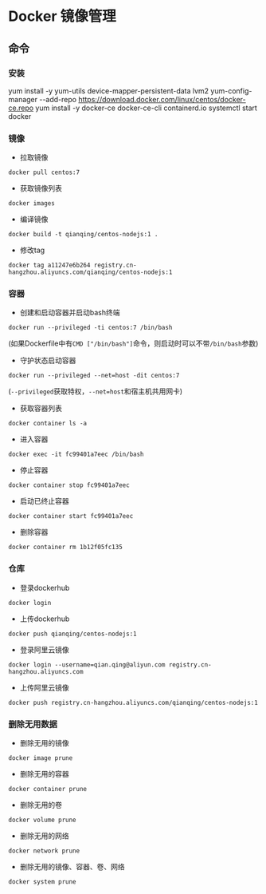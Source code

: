 # Docker 镜像管理

## 命令

### 安装
yum install -y yum-utils device-mapper-persistent-data lvm2
yum-config-manager --add-repo https://download.docker.com/linux/centos/docker-ce.repo
yum install -y docker-ce docker-ce-cli containerd.io
systemctl start docker

### 镜像
* 拉取镜像  
```shell
docker pull centos:7
```
* 获取镜像列表  
```shell
docker images
```

* 编译镜像  
```shell
docker build -t qianqing/centos-nodejs:1 .
```

* 修改tag  
```shell
docker tag a11247e6b264 registry.cn-hangzhou.aliyuncs.com/qianqing/centos-nodejs:1
```


### 容器
* 创建和启动容器并启动bash终端
```shell
docker run --privileged -ti centos:7 /bin/bash
```
(如果Dockerfile中有`CMD ["/bin/bash"]`命令，则启动时可以不带`/bin/bash`参数)

* 守护状态启动容器
```shell
docker run --privileged --net=host -dit centos:7
```
(`--privileged`获取特权，`--net=host`和宿主机共用网卡)

* 获取容器列表  
```shell
docker container ls -a
```
* 进入容器  
```shell
docker exec -it fc99401a7eec /bin/bash
```
* 停止容器  
```shell
docker container stop fc99401a7eec
```

* 启动已终止容器
```shell
docker container start fc99401a7eec
```

* 删除容器
```shell
docker container rm 1b12f05fc135
```

### 仓库

* 登录dockerhub  
```shell
docker login
```

* 上传dockerhub
```shell
docker push qianqing/centos-nodejs:1
```

* 登录阿里云镜像  
```shell
docker login --username=qian.qing@aliyun.com registry.cn-hangzhou.aliyuncs.com
```

* 上传阿里云镜像  
```shell
docker push registry.cn-hangzhou.aliyuncs.com/qianqing/centos-nodejs:1
```

### 删除无用数据
* 删除无用的镜像
```shell
docker image prune
```

* 删除无用的容器
```shell
docker container prune
```

* 删除无用的卷
```shell
docker volume prune
```

* 删除无用的网络
```shell
docker network prune
```

* 删除无用的镜像、容器、卷、网络
```shell
docker system prune
```
